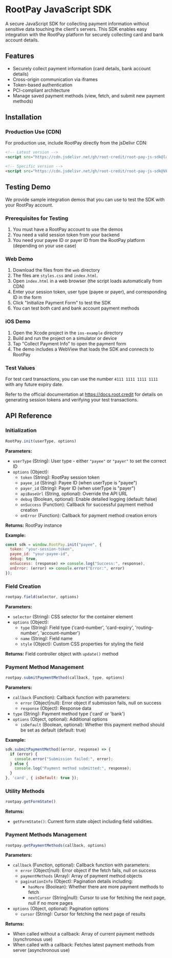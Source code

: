 # RootPay JavaScript SDK

A secure JavaScript SDK for collecting payment information without sensitive data touching the client's servers. This SDK enables easy integration with the RootPay platform for securely collecting card and bank account details.

## Features

- Securely collect payment information (card details, bank account details)
- Cross-origin communication via iframes
- Token-based authentication
- PCI-compliant architecture
- Manage saved payment methods (view, fetch, and submit new payment methods)

## Installation

### Production Use (CDN)
For production use, include RootPay directly from the jsDelivr CDN:

```html
<!-- Latest version -->
<script src="https://cdn.jsdelivr.net/gh/root-credit/root-pay-js-sdk@latest/rootpay.min.js"></script>

<!-- Specific version -->
<script src="https://cdn.jsdelivr.net/gh/root-credit/root-pay-js-sdk@VERSION/rootpay.min.js"></script>
```

## Testing Demo

We provide sample integration demos that you can use to test the SDK with your RootPay account.

### Prerequisites for Testing

1. You must have a RootPay account to use the demos
2. You need a valid session token from your backend
3. You need your payee ID or payer ID from the RootPay platform (depending on your use case)

### Web Demo

1. Download the files from the `web` directory
2. The files are `styles.css` and `index.html`.
3. Open `index.html` in a web browser (the script loads automatically from CDN)
4. Enter your session token, user type (payee or payer), and corresponding ID in the form
5. Click "Initialize Payment Form" to test the SDK
6. You can test both card and bank account payment methods

### iOS Demo

1. Open the Xcode project in the `ios-example` directory
2. Build and run the project on a simulator or device
3. Tap "Collect Payment Info" to open the payment form
4. The demo includes a WebView that loads the SDK and connects to RootPay

### Test Values

For test card transactions, you can use the number `4111 1111 1111 1111` with any future expiry date.

Refer to the official documentation at https://docs.root.credit for details on generating session tokens and verifying your test transactions.

## API Reference

### Initialization

```javascript
RootPay.init(userType, options)
```

**Parameters:**
- `userType` (String): User type - either `"payee"` or `"payer"` to set the correct ID
- `options` (Object):
  - `token` (String): RootPay session token
  - `payee_id` (String): Payee ID (when userType is "payee")
  - `payer_id` (String): Payer ID (when userType is "payer")
  - `apiBaseUrl` (String, optional): Override the API URL
  - `debug` (Boolean, optional): Enable detailed logging (default: false)
  - `onSuccess` (Function): Callback for successful payment method creation
  - `onError` (Function): Callback for payment method creation errors

**Returns:** RootPay instance

**Example:**
```javascript
const sdk = window.RootPay.init("payee", {
  token: "your-session-token",
  payee_id: "your-payee-id",
  debug: true,
  onSuccess: (response) => console.log("Success:", response),
  onError: (error) => console.error("Error:", error)
});
```

### Field Creation

```javascript
rootpay.field(selector, options)
```

**Parameters:**
- `selector` (String): CSS selector for the container element
- `options` (Object):
  - `type` (String): Field type ('card-number', 'card-expiry', 'routing-number', 'account-number')
  - `name` (String): Field name
  - `style` (Object): Custom CSS properties for styling the field

**Returns:** Field controller object with `update()` method

### Payment Method Management

```javascript
rootpay.submitPaymentMethod(callback, type, options)
```

**Parameters:**
- `callback` (Function): Callback function with parameters:
  - `error` (Object|null): Error object if submission fails, null on success
  - `response` (Object): Response data
- `type` (String): Payment method type ('card' or 'bank')
- `options` (Object, optional): Additional options
  - `isDefault` (Boolean, optional): Whether this payment method should be set as default (default: true)

**Example:**
```javascript
sdk.submitPaymentMethod((error, response) => {
  if (error) {
    console.error("Submission failed:", error);
  } else {
    console.log("Payment method submitted:", response);
  }
}, 'card', { isDefault: true });
```

### Utility Methods

```javascript
rootpay.getFormState()
```

**Returns:**
- `getFormState()`: Current form state object including field validities.

### Payment Methods Management

```javascript
rootpay.getPaymentMethods(callback, options)
```

**Parameters:**
- `callback` (Function, optional): Callback function with parameters:
  - `error` (Object|null): Error object if the fetch fails, null on success
  - `paymentMethods` (Array): Array of payment method objects
  - `paginationInfo` (Object): Pagination details including:
    - `hasMore` (Boolean): Whether there are more payment methods to fetch
    - `nextCursor` (String|null): Cursor to use for fetching the next page, null if no more pages
- `options` (Object, optional): Pagination options
  - `cursor` (String): Cursor for fetching the next page of results

**Returns:**
- When called without a callback: Array of current payment methods (synchronous use)
- When called with a callback: Fetches latest payment methods from server (asynchronous use)
